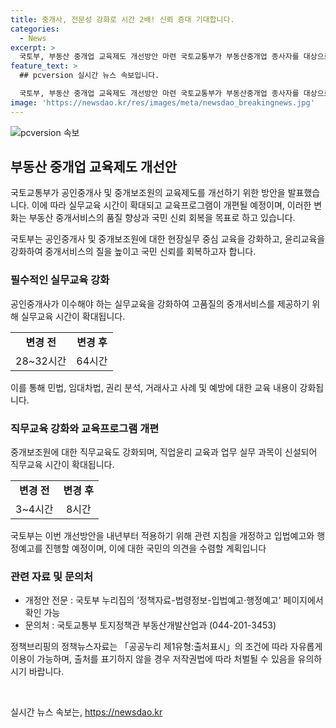 ```yaml
---
title: 중개사, 전문성 강화로 시간 2배! 신뢰 증대 기대합니다.
categories:
  - News
excerpt: >
  국토부, 부동산 중개업 교육제도 개선방안 마련 국토교통부가 부동산중개업 종사자를 대상으로 실무 중심 교육을 확대하고 직업윤리 강화를 위한 개선방안을 마련했다. 공인중개사와 중개보조원의 교육시간을 각각 64시간과 8시간으로 확대하며, 최근 전세사기로 훼손된 국민 신뢰를 회복하고 중개서비스의 질을 높이는 것을 목표로 한다. 또한, 노력을 통해 개선방안을 마련하기 위해 관련 이해관계자의 의견을 수렴하고 정책심의를 거쳤다. 해당 내용은 국토부 누리집에서 확인이 가능하며, 개정안에 대한 의견 제출도 가능하다. (요약문)
feature_text: >
  ## pcversion 실시간 뉴스 속보입니다.

  국토부, 부동산 중개업 교육제도 개선방안 마련 국토교통부가 부동산중개업 종사자를 대상으로 실무 중심 교육을 확대하고 직업윤리 강화를 위한 개선방안을 마련했다. 공인중개사와 중개보조원의 교육시간을 각각 64시간과 8시간으로 확대하며, 최근 전세사기로 훼손된 국민 신뢰를 회복하고 중개서비스의 질을 높이는 것을 목표로 한다. 또한, 노력을 통해 개선방안을 마련하기 위해 관련 이해관계자의 의견을 수렴하고 정책심의를 거쳤다. 해당 내용은 국토부 누리집에서 확인이 가능하며, 개정안에 대한 의견 제출도 가능하다. (요약문)
image: 'https://newsdao.kr/res/images/meta/newsdao_breakingnews.jpg'
---
```


<p><img src="https://newsdao.kr/res/images/meta/newsdao_breakingnews.jpg" alt="pcversion 속보" /></p>

<h2 data-ke-size="size26">부동산 중개업 교육제도 개선안</h2>

<p>국토교통부가 공인중개사 및 중개보조원의 교육제도를 개선하기 위한 방안을 발표했습니다. 이에 따라 실무교육 시간이 확대되고 교육프로그램이 개편될 예정이며, 이러한 변화는 부동산 중개서비스의 품질 향상과 국민 신뢰 회복을 목표로 하고 있습니다.</p>

<p data-ke-size="size16">국토부는 공인중개사 및 중개보조원에 대한 현장실무 중심 교육을 강화하고, 윤리교육을 강화하여 중개서비스의 질을 높이고 국민 신뢰를 회복하고자 합니다.</p>

<h3><b>필수적인 실무교육 강화</b></h3>

<p data-ke-size="size16">공인중개사가 이수해야 하는 실무교육을 강화하여 고품질의 중개서비스를 제공하기 위해 실무교육 시간이 확대됩니다.</p>

<table>
    <tr>
        <td style="text-align: center; height: 17px;"><b>변경 전</b></td>
        <td style="text-align: center; height: 17px;"><b>변경 후</b></td>
    </tr>
    <tr>
        <td style="text-align: center; height: 17px;">28~32시간</td>
        <td style="text-align: center; height: 17px;">64시간</td>
    </tr>
</table>

<p data-ke-size="size16">이를 통해 민법, 임대차법, 권리 분석, 거래사고 사례 및 예방에 대한 교육 내용이 강화됩니다.</p>

<h3><b>직무교육 강화와 교육프로그램 개편</b></h3>

<p data-ke-size="size16">중개보조원에 대한 직무교육도 강화되며, 직업윤리 교육과 업무 실무 과목이 신설되어 직무교육 시간이 확대됩니다.</p>

<table>
    <tr>
        <td style="text-align: center; height: 17px;"><b>변경 전</b></td>
        <td style="text-align: center; height: 17px;"><b>변경 후</b></td>
    </tr>
    <tr>
        <td style="text-align: center; height: 17px;">3~4시간</td>
        <td style="text-align: center; height: 17px;">8시간</td>
    </tr>
</table>

<p data-ke-size="size16">국토부는 이번 개선방안을 내년부터 적용하기 위해 관련 지침을 개정하고 입법예고와 행정예고를 진행할 예정이며, 이에 대한 국민의 의견을 수렴할 계획입니다</p>

<h3><b>관련 자료 및 문의처</b></h3>

<ul>
    <li>개정안 전문 : 국토부 누리집의 ‘정책자료-법령정보-입법예고·행정예고’ 페이지에서 확인 가능</li>
    <li>문의처 : 국토교통부 토지정책관 부동산개발산업과 (044-201-3453)</li>
</ul>

<p data-ke-size="size16">정책브리핑의 정책뉴스자료는 「공공누리 제1유형:출처표시」의 조건에 따라 자유롭게 이용이 가능하며, 출처를 표기하지 않을 경우 저작권법에 따라 처벌될 수 있음을 유의하시기 바랍니다.</p>

<p data-ke-size="size16">&nbsp;</p>
실시간 뉴스 속보는, <a href="https://newsdao.kr" rel="dofollow">https://newsdao.kr</a>


